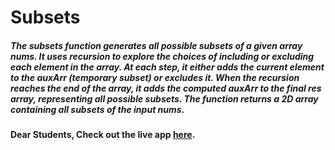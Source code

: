 # Subsets

##### The subsets function generates all possible subsets of a given array nums. It uses recursion to explore the choices of including or excluding each element in the array. At each step, it either adds the current element to the auxArr (temporary subset) or excludes it. When the recursion reaches the end of the array, it adds the computed auxArr to the final res array, representing all possible subsets. The function returns a 2D array containing all subsets of the input nums.

#### Dear Students, Check out the live app [here](https://kdeepika-brs.github.io/Subsets/).
